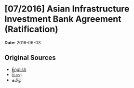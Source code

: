 # [07/2016] Asian Infrastructure Investment Bank Agreement (Ratification)

**Date:** 2016-06-03

## Original Sources

- [English](https://documents.gov.lk/view/acts/2016/6/07-2016_E.pdf)
- [සිංහල](https://documents.gov.lk/view/acts/2016/6/07-2016_S.pdf)
- [தமிழ்](https://documents.gov.lk/view/acts/2016/6/07-2016_T.pdf)
